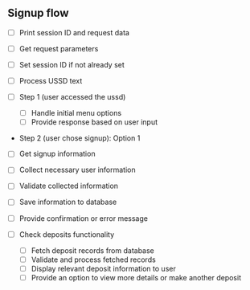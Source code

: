 ## Signup flow

* [ ] Print session ID and request data
* [ ] Get request parameters
* [ ] Set session ID if not already set
* [ ] Process USSD text
* [ ] Step 1 (user accessed the ussd)

  * [ ] Handle initial menu options
  * [ ] Provide response based on user input

* Step 2 (user chose signup): Option 1
* [ ] Get signup information
* [ ] Collect necessary user information
* [ ] Validate collected information
* [ ] Save information to database
* [ ] Provide confirmation or error message

* [ ] Check deposits functionality
    * [ ] Fetch deposit records from database
    * [ ] Validate and process fetched records
    * [ ] Display relevant deposit information to user
    * [ ] Provide an option to view more details or make another deposit
